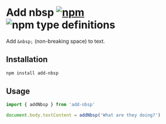 # Add nbsp [![npm](https://img.shields.io/npm/v/add-nbsp.svg)](https://www.npmjs.com/package/add-nbsp) ![npm type definitions](https://img.shields.io/npm/types/add-nbsp.svg)

Add `&nbsp;` (non-breaking space) to text.

## Installation

```sh
npm install add-nbsp
```

## Usage

```js
import { addNbsp } from 'add-nbsp'

document.body.textContent = addNbsp('What are they doing?')
```
